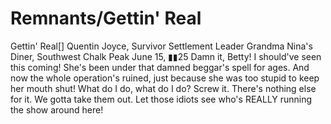# Remnants/Gettin' Real

Gettin' Real[]
Quentin Joyce, Survivor Settlement Leader
Grandma Nina's Diner, Southwest Chalk Peak
June 15, ▮▮25
Damn it, Betty! I should've seen this coming! She's been under that damned beggar's spell for ages. And now the whole operation's ruined, just because she was too stupid to keep her mouth shut! What do I do, what do I do? Screw it. There's nothing else for it. We gotta take them out. Let those idiots see who's REALLY running the show around here!

